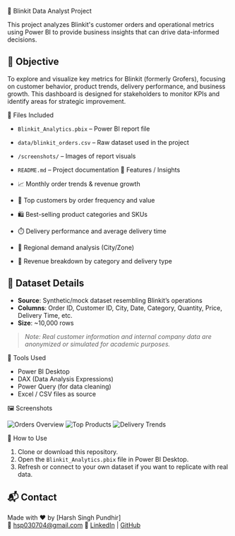  🛒 Blinkit Data Analyst Project

This project analyzes Blinkit's customer orders and operational metrics using Power BI to provide business insights that can drive data-informed decisions.

## 🧠 Objective

To explore and visualize key metrics for Blinkit (formerly Grofers), focusing on customer behavior, product trends, delivery performance, and business growth. This dashboard is designed for stakeholders to monitor KPIs and identify areas for strategic improvement.

 📂 Files Included

- `Blinkit_Analytics.pbix` – Power BI report file
- `data/blinkit_orders.csv` – Raw dataset used in the project
- `/screenshots/` – Images of report visuals
- `README.md` – Project documentation
 📌 Features / Insights

- 📈 Monthly order trends & revenue growth
- 👤 Top customers by order frequency and value
- 🛍️ Best-selling product categories and SKUs
- ⏱️ Delivery performance and average delivery time
- 🧭 Regional demand analysis (City/Zone)
- 💸 Revenue breakdown by category and delivery type

## 📁 Dataset Details

- **Source**: Synthetic/mock dataset resembling Blinkit’s operations
- **Columns**: Order ID, Customer ID, City, Date, Category, Quantity, Price, Delivery Time, etc.
- **Size**: ~10,000 rows

> _Note: Real customer information and internal company data are anonymized or simulated for academic purposes._

 🧰 Tools Used

- Power BI Desktop
- DAX (Data Analysis Expressions)
- Power Query (for data cleaning)
- Excel / CSV files as source

 🖼️ Screenshots

![Orders Overview](screenshots/orders_overview.png)
![Top Products](screenshots/top_products.png)
![Delivery Trends](screenshots/delivery_performance.png)

🚀 How to Use

1. Clone or download this repository.
2. Open the `Blinkit_Analytics.pbix` file in Power BI Desktop.
3. Refresh or connect to your own dataset if you want to replicate with real data.

## 📬 Contact

Made with ❤️ by [Harsh Singh Pundhir]  
📧 hsp030704@gmail.com
🔗 [LinkedIn](https://www.linkedin.com/in/harshsinghpundhir/) | [GitHub](https://github.com/HarshRajput-991172)
